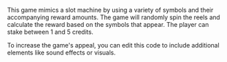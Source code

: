 This game mimics a slot machine by using a variety of symbols and their accompanying reward amounts. The game will randomly spin the reels and calculate the reward based on the symbols that appear. The player can stake between 1 and 5 credits.

To increase the game's appeal, you can edit this code to include additional elements like sound effects or visuals.
